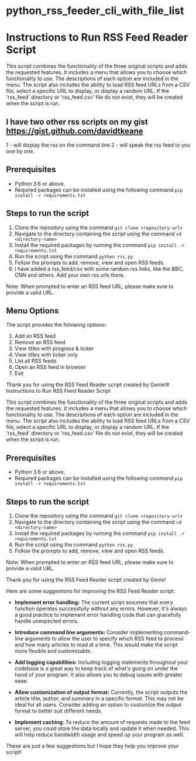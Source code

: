 # python_rss_feeder_cli_with_file_list

# Instructions to Run RSS Feed Reader Script

This script combines the functionality of the three original scripts and adds the requested features. It includes a menu that allows you to choose which functionality to use. The descriptions of each option are included in the menu. The script also includes the ability to load RSS feed URLs from a CSV file, select a specific URL to display, or display a random URL. If the 'rss_feed' directory or 'rss_feed.csv' file do not exist, they will be created when the script is run.

## I have two other rss scripts on my gist https://gist.github.com/davidtkeane 
1 - will display the rss on the command line 
2 - will speak the rss feed to you one by one.

## Prerequisites
- Python 3.6 or above.
- Required packages can be installed using the following command `pip install -r requirements.txt`

## Steps to run the script
1. Clone the repository using the command `git clone <repository-url>`
2. Navigate to the directory containing the script using the command `cd <directory-name>`
3. Install the required packages by running the command `pip install -r requirements.txt`
4. Run the script using the command `python rss.py`
5. Follow the prompts to add, remove, view and open RSS feeds. 
6. I have added a rss_feed/csv with some random rss links, like the BBC, CNN and others. Add your own rss urls there.

Note: When prompted to enter an RSS feed URL, please make sure to provide a valid URL.

## Menu Options
The script provides the following options:
1. Add an RSS feed
2. Remove an RSS feed
3. View titles with progress & ticker
4. View titles with ticker only
5. List all RSS feeds
6. Open an RSS feed in browser
9. Exit

Thank you for using the RSS Feed Reader script created by Genie!# Instructions to Run RSS Feed Reader Script

This script combines the functionality of the three original scripts and adds the requested features. It includes a menu that allows you to choose which functionality to use. The descriptions of each option are included in the menu. The script also includes the ability to load RSS feed URLs from a CSV file, select a specific URL to display, or display a random URL. If the 'rss_feed' directory or 'rss_feed.csv' file do not exist, they will be created when the script is run.

## Prerequisites
- Python 3.6 or above.
- Required packages can be installed using the following command `pip install -r requirements.txt`

## Steps to run the script
1. Clone the repository using the command `git clone <repository-url>`
2. Navigate to the directory containing the script using the command `cd <directory-name>`
3. Install the required packages by running the command `pip install -r requirements.txt`
4. Run the script using the command `python rss.py`
5. Follow the prompts to add, remove, view and open RSS feeds. 

Note: When prompted to enter an RSS feed URL, please make sure to provide a valid URL.

Thank you for using the RSS Feed Reader script created by Genie!

Here are some suggestions for improving the RSS Feed Reader script:

- **Implement error handling:** The current script assumes that every function operates successfully without any errors. However, it's always a good practice to implement error handling code that can gracefully handle unexpected errors.

- **Introduce command line arguments:** Consider implementing command-line arguments to allow the user to specify which RSS feed to process and how many articles to read at a time. This would make the script more flexible and customizable.

- **Add logging capabilities:** Including logging statements throughout your codebase is a great way to keep track of what's going on under the hood of your program. It also allows you to debug issues with greater ease.

- **Allow customization of output format:** Currently, the script outputs the article title, author, and summary in a specific format. This may not be ideal for all users. Consider adding an option to customize the output format to better suit different needs.

- **Implement caching**: To reduce the amount of requests made to the feed server, you could store the data locally and update it when needed. This will help reduce bandwidth usage and speed up your program as well.

These are just a few suggestions but I hope they help you improve your script!
